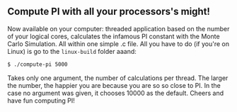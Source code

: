 ## Compute PI with all your processors's might!

Now available on your computer: threaded application based on the number of your logical cores, calculates the infamous PI constant with the Monte Carlo Simulation.
All within one simple .c file. All you have to do (if you're on Linux) is go to the ```linux-build``` folder aaand:
```bash
$ ./compute-pi 5000
```
Takes only one argument, the number of calculations per thread. The larger the number, the happier you are because you are so so close to PI. In the case no argument was given, it chooses 10000 as the default. Cheers and have fun computing PI!
